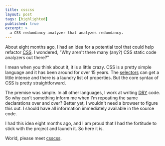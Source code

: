 ```yaml
---
title: csscss
layout: post
tags: [highlighted]
published: true
excerpt: >
  a CSS redundancy analyzer that analyzes redundancy.
---
```


About eight months ago, I had an idea for a potential tool that could
help refactor
[CSS](https://en.wikipedia.org/wiki/Cascading_Style_Sheets).
I wondered, "Why aren't there many (any?) CSS static code analyzers
out there?"

I mean when you think about it, it is a little crazy. CSS is a pretty
simple language and it has been around for over 15 years. The
[selectors](https://developer.mozilla.org/en-US/docs/CSS/Getting_Started/Selectors)
can get a little intense and there is a laundry list of properties. But
the core syntax of CSS is pretty straightforward.

The premise was simple. In all other languages, I work at writing
[DRY](http://en.wikipedia.org/wiki/Don't_repeat_yourself) code. So why
can't something inform me when I'm repeating the same declarations over
and over? Better yet, I wouldn't need a browser to figure this out. I
should have all information immediately available in the source code.

I had this idea eight months ago, and I am proud that I had the
fortitude to stick with the project and launch it. So here it is.

World, please meet [csscss](http://zmoazeni.github.io/csscss/).
